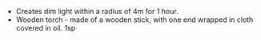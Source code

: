 - Creates dim light within a radius of 4m for 1 hour.
- Wooden torch - made of a wooden stick, with one end wrapped in cloth covered in oil. 1sp